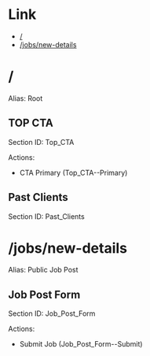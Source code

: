# Link

- [/](#kepo)
- [/jobs/new-details](#Keee)

# / <a name="kepo"></a>

Alias: Root

## TOP CTA

Section ID: Top_CTA

Actions:
- CTA Primary (Top_CTA--Primary)

## Past Clients

Section ID: Past_Clients

# /jobs/new-details <a name="Keee"></a>

Alias: Public Job Post

## Job Post Form

Section ID: Job_Post_Form

Actions: 
- Submit Job (Job_Post_Form--Submit)

